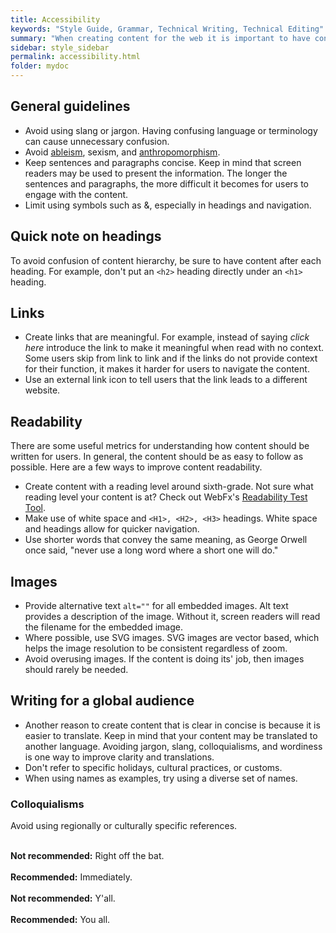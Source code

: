 ```yaml
---
title: Accessibility
keywords: "Style Guide, Grammar, Technical Writing, Technical Editing"
summary: "When creating content for the web it is important to have content that is accessible. Having accessible content helps promote mindful practices that improve the overall experience and content quality."
sidebar: style_sidebar
permalink: accessibility.html
folder: mydoc
---
```


## General guidelines

* Avoid using slang or jargon. Having confusing language or terminology can cause unnecessary confusion.
* Avoid [ableism](https://cdrnys.org/blog/uncategorized/ableism/), sexism, and [anthropomorphism](/anthropomorphism).
* Keep sentences and paragraphs concise. Keep in mind that screen readers may be used to present the information. The longer the sentences and paragraphs, the more difficult it becomes for users to engage with the content.
* Limit using symbols such as &, especially in headings and navigation.


## Quick note on headings

To avoid confusion of content hierarchy, be sure to have content after each heading. For example, don't put an `<h2>` heading directly under an `<h1>` heading.

## Links

* Create links that are meaningful. For example, instead of saying *click here* introduce the link to make it meaningful when read with no context. Some users skip from link to link and if the links do not provide context for their function, it makes it harder for users to navigate the content.
* Use an external link icon to tell users that the link leads to a different website.

## Readability

There are some useful metrics for understanding how content should be written for users. In general, the content should be as easy to follow as possible. Here are a few ways to improve content readability.

* Create content with a reading level around sixth-grade. Not sure what reading level your content is at? Check out WebFx's [Readability Test Tool](https://www.webfx.com/tools/read-able/).
* Make use of white space and `<H1>, <H2>, <H3>` headings. White space and headings allow for quicker navigation.
* Use shorter words that convey the same meaning, as George Orwell once said, "never use a long word where a short one will do."

## Images

* Provide alternative text `alt=""` for all embedded images. Alt text provides a description of the image. Without it, screen readers will read the filename for the embedded image.
* Where possible, use SVG images. SVG images are vector based, which helps the image resolution to be consistent regardless of zoom.
* Avoid overusing images. If the content is doing its' job, then images should rarely be needed.


## Writing for a global audience

* Another reason to create content that is clear in concise is because it is easier to translate. Keep in mind that your content may be translated to another language. Avoiding jargon, slang, colloquialisms, and wordiness is one way to improve clarity and translations.
* Don't refer to specific holidays, cultural practices, or customs.
* When using names as examples, try using a diverse set of names.

### Colloquialisms

Avoid using regionally or culturally specific references.<br><br>

<i class="fa fa-thumbs-down fa-lg" style="color: red;"></i> **Not recommended:** Right off the bat.<br><br>
<i class="fa fa-thumbs-up fa-lg" style="color: green;"></i> **Recommended:** Immediately.<br><br>
<i class="fa fa-thumbs-down fa-lg" style="color: red;"></i> **Not recommended:** Y'all.<br><br>
<i class="fa fa-thumbs-up fa-lg" style="color: green;"></i> **Recommended:** You all.

